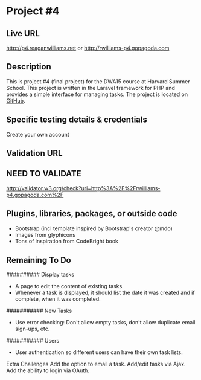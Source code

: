 # Project #4

## Live URL
<http://p4.reaganwilliams.net>
or
<http://rwilliams-p4.gopagoda.com>

## Description
This is project #4 (final project) for the DWA15 course at Harvard Summer School. This project is written in the Laravel framework for PHP and provides a simple interface for managing tasks. The project is located on [GitHub](https://github.com/reagan83/s15-p4).

## Specific testing details & credentials
Create your own account

## Validation URL

## NEED TO VALIDATE
<http://validator.w3.org/check?uri=http%3A%2F%2Frwilliams-p4.gopagoda.com%2F>

## Plugins, libraries, packages, or outside code
* Bootstrap (incl template inspired by Bootstrap's creator @mdo)
* Images from glyphicons
* Tons of inspiration from CodeBright book

## Remaining To Do

########## Display tasks
- A page to edit the content of existing tasks.
- Whenever a task is displayed, it should list the date it was created and if complete, when it was completed.


########### New Tasks
- Use error checking: Don't allow empty tasks, don't allow duplicate email sign-ups, etc.

########### Users
- User authentication so different users can have their own task lists.

Extra Challenges
Add the option to email a task.
Add/edit tasks via Ajax.
Add the ability to login via OAuth.




